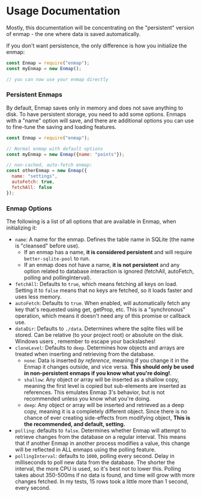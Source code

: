 # Usage Documentation

Mostly, this documentation will be concentrating on the "persistent" version of enmap - the one where data is saved automatically.

If you don't want persistence, the only difference is how you initialize the enmap: 

```javascript
const Enmap = require("enmap");
const myEnmap = new Enmap();

// you can now use your enmap directly
```

### Persistent Enmaps

By default, Enmap saves only in memory and does not save anything to disk. To have persistent storage, you need to add some options. Enmaps with a "name" option will save, and there are additional options you can use to fine-tune the saving and loading features.

```javascript
const Enmap = require("enmap");

// Normal enmap with default options
const myEnmap = new Enmap({name: "points"});

// non-cached, auto-fetch enmap: 
const otherEnmap = new Enmap({
  name: "settings",
  autoFetch: true,
  fetchAll: false
});
```

### Enmap Options

The following is a list of all options that are available in Enmap, when initializing it: 

* `name`: A name for the enmap. Defines the table name in SQLite \(the name is "cleansed" before use\). 
  * If an enmap has a name, **it is considered persistent** and will require `better-sqlite-pool` to run.
  * If an enmap does not have a name, **it is not persistent** and any option related to database interaction is ignored \(fetchAll, autoFetch, polling and pollingInterval\).
* `fetchAll`: Defaults to `true`, which means fetching all keys on load. Setting it to `false` means that no keys are fetched, so it loads faster and uses less memory. 
* `autoFetch`: Defaults to `true`. When enabled, will automatically fetch any key that's requested using get, getProp, etc. This is a "synchronous" operation, which means it doesn't need any of this promise or callback use.
* `dataDir`: Defaults to `./data`. Determines where the sqlite files will be stored. Can be relative \(to your project root\) or absolute on the disk. Windows users , remember to escape your backslashes!
* `cloneLevel`: Defaults to `deep`. Determines how objects and arrays are treated when inserting and retrieving from the database.
  * `none`: Data is inserted _by reference_, meaning if you change it in the Enmap it changes outside, and vice versa. **This should only be used in non-persistent enmaps if you know what you're doing!**.
  * `shallow`: Any object or array will be inserted as a shallow copy, meaning the first level is copied but sub-elements are inserted as references. This emulates Enmap 3's behavior, but is not recommended unless you know what you're doing.
  * `deep`: Any object or array will be inserted and retrieved as a deep copy, meaning it is a completely different object. Since there is no chance of ever creating side-effects from modifying object, **This is the recommended, and default, setting.**
* `polling`: defaults to `false`. Determines whether Enmap will attempt to retrieve changes from the database on a regular interval. This means that if another Enmap in another process modifies a value, this change will be reflected in ALL enmaps using the polling feature. 
* `pollingInterval`: defaults to `1000`, polling every second. Delay in milliseconds to poll new data from the database. The shorter the interval, the more CPU is used, so it's best not to lower this. Polling takes about 350-500ms if no data is found, and time will grow with more changes fetched. In my tests, 15 rows took a little more than 1 second, every second. 

